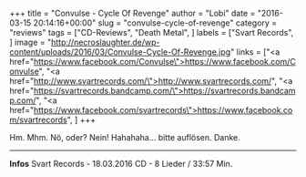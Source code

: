 +++
title = "Convulse - Cycle Of Revenge"
author = "Lobi"
date = "2016-03-15 20:14:16+00:00"
slug = "convulse-cycle-of-revenge"
category = "reviews"
tags = ["CD-Reviews", "Death Metal", ]
labels = ["Svart Records", ]
image = "http://necroslaughter.de/wp-content/uploads/2016/03/Convulse-Cycle-Of-Revenge.jpg"
links = ["<a href=\"https://www.facebook.com/Convulse\">https://www.facebook.com/Convulse</a>", "<a href=\"http://www.svartrecords.com/\">http://www.svartrecords.com/</a>", "<a href=\"https://svartrecords.bandcamp.com/\">https://svartrecords.bandcamp.com/</a>", "<a href=\"https://www.facebook.com/svartrecords\">https://www.facebook.com/svartrecords</a>", ]
+++

Hm. Mhm. Nö, oder? Nein! Hahahaha… bitte auflösen. Danke.



---
**Infos**
Svart Records - 18.03.2016
CD - 8 Lieder / 33:57 Min.
